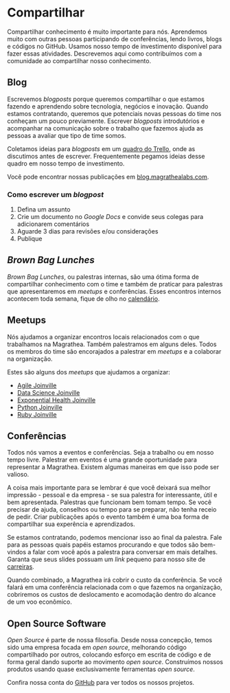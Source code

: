 # Compartilhar

Compartilhar conhecimento é muito importante para nós. Aprendemos muito com outras pessoas participando de conferências, lendo livros, blogs e códigos no GitHub. Usamos nosso tempo de investimento disponível para fazer essas atividades. Descrevemos aqui como contribuímos com a comunidade ao compartilhar nosso conhecimento.

## Blog

Escrevemos _blogposts_ porque queremos compartilhar o que estamos fazendo e aprendendo sobre tecnologia, negócios e inovação. Quando estamos contratando, queremos que potenciais novas pessoas do time nos conheçam um pouco previamente. Escrever _blogposts_ introdutórios e acompanhar na comunicação sobre o trabalho que fazemos ajuda as pessoas a avaliar que tipo de time somos.

Coletamos ideias para _blogposts_ em um [quadro do Trello](https://trello.com/b/ZrBmPW5n/mlabs-hacking), onde as discutimos antes de escrever. Frequentemente pegamos ideias desse quadro em nosso tempo de investimento.

Você pode encontrar nossas publicações em [blog.magrathealabs.com](https://blog.magrathealabs.com).

### Como escrever um _blogpost_

1. Defina um assunto
2. Crie um documento no _Google Docs_ e convide seus colegas para adicionarem comentários
3. Aguarde 3 dias para revisões e/ou considerações
4. Publique

## _Brown Bag Lunches_

_Brown Bag Lunches_, ou palestras internas, são uma ótima forma de compartilhar conhecimento com o time e também de praticar para palestras que apresentaremos em _meetups_ e conferências. Esses encontros internos acontecem toda semana, fique de olho no [calendário](http://calendar.magrathealabs.com).

## Meetups

Nós ajudamos a organizar encontros locais relacionados com o que trabalhamos na Magrathea. Também palestramos em alguns deles. Todos os membros do time são encorajados a palestrar em _meetups_ e a colaborar na organização.

Estes são alguns dos _meetups_ que ajudamos a organizar:

* [Agile Joinville](https://www.meetup.com/pt-BR/Agile-Joinville)
* [Data Science Joinville](http://dados.joinville.br)
* [Exponential Health Joinville](https://www.meetup.com/pt-BR/Exponential-Health-Joinville)
* [Python Joinville](http://python.joinville.br)
* [Ruby Joinville](http://ruby.joinville.br)

## Conferências

Todos nós vamos a eventos e conferências. Seja a trabalho ou em nosso tempo livre. Palestrar em eventos é uma grande oportunidade para representar a Magrathea. Existem algumas maneiras em que isso pode ser valioso.

A coisa mais importante para se lembrar é que você deixará sua melhor impressão - pessoal e da empresa - se sua palestra for interessante, útil e bem apresentada. Palestras que funcionam bem tomam tempo. Se você precisar de ajuda, conselhos ou tempo para se preparar, não tenha receio de pedir. Criar publicações após o evento também é uma boa forma de compartilhar sua experência e aprendizados.

Se estamos contratando, podemos mencionar isso ao final da palestra. Fale para as pessoas quais papéis estamos procurando e que todos são bem-vindos a falar com você após a palestra para conversar em mais detalhes. Garanta que seus slides possuam um _link_ pequeno para nosso site de [carreiras](https://careers.magrathealabs.com).

Quando combinado, a Magrathea irá cobrir o custo da conferência. Se você falará em uma conferência relacionada com o que fazemos na organização, cobriremos os custos de deslocamento e acomodação dentro do alcance de um voo econômico.

## Open Source Software

_Open Source_ é parte de nossa filosofia. Desde nossa concepção, temos sido uma empresa focada em _open source_, melhorando código compartilhado por outros, colocando esforço em escrita de código e de forma geral dando suporte ao movimento _open source_. Construímos nossos produtos usando quase exclusivamente ferramentas _open source_.

Confira nossa conta do [GitHub](http://github.com/magrathealabs/) para ver todos os nossos projetos.
